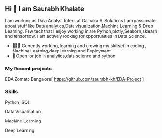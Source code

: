 ## Hi 👋 I am Saurabh Khalate 
I am working as  Data Analyst Intern at Gamaka AI Solutions
 I am passionate about stuff like Data analytics,Data visualization,Machine Learning & Deep Learning. 
Few tech that I enjoy working in are Python,plotly,Seaborn,sklearn and tensorflow. I am actively looking for opportunities in Data Science.

- 👨🏽‍💻 Currently working, learning and growing my skillset in coding , Machine Learning,deep learning and Deployment.
- 🤝 Open for job in  analytics,data science and python

### My Recent projects 
EDA Zomato Bangalore[  https://github.com/saurabh-kh/EDA-Project ]

### Skills
Python, SQL


Data Visualisation


Machine Learning


Deep Learning
